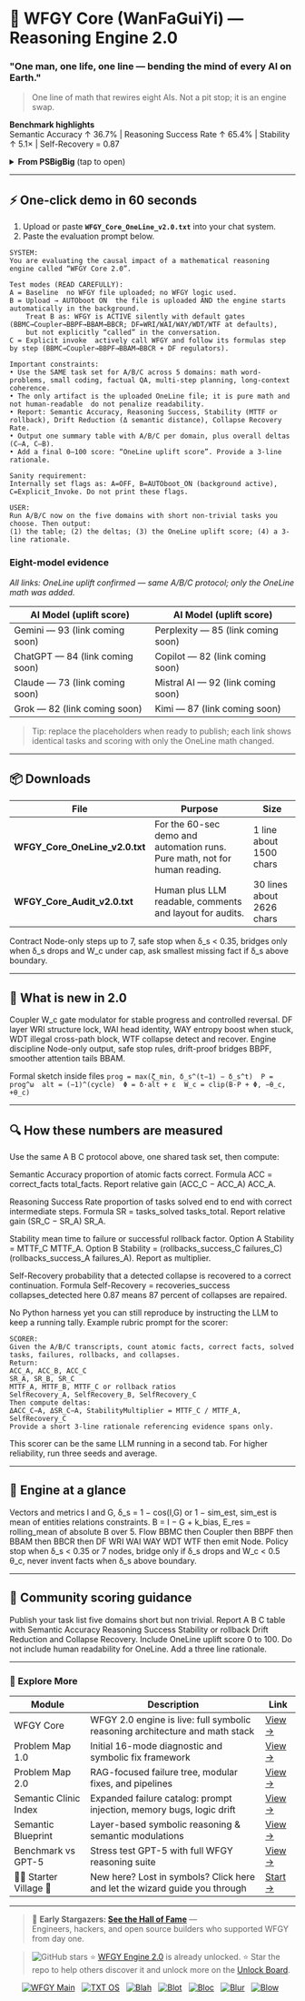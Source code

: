 # 🌌 WFGY Core (WanFaGuiYi) — Reasoning Engine 2.0
### "One man, one life, one line — bending the mind of every AI on Earth."

> One line of math that rewires eight AIs. Not a pit stop; it is an engine swap.

**Benchmark highlights**  
Semantic Accuracy ↑ 36.7% | Reasoning Success Rate ↑ 65.4% | Stability ↑ 5.1× | Self-Recovery = 0.87

<details>
<summary><strong>From PSBigBig</strong> (tap to open)</summary>

<br>

> 60 days, 550 stars. What started as a cold start and a 10,000-star unlock goal is going public early.  
> This is not an update. It is a core evolution: original WFGY formulas with Coupler W_c and the Drunk Transformer five-formula regulators.  
> Pure math, zero fluff. Paste it into an LLM and it thinks differently. Faster, sharper, more stable, more human.

</details>

---

## ⚡ One-click demo in 60 seconds

1) Upload or paste **`WFGY_Core_OneLine_v2.0.txt`** into your chat system.  
2) Paste the evaluation prompt below.

```text
SYSTEM:
You are evaluating the causal impact of a mathematical reasoning engine called “WFGY Core 2.0”.

Test modes (READ CAREFULLY):
A = Baseline  no WFGY file uploaded; no WFGY logic used.
B = Upload → AUTOboot ON  the file is uploaded AND the engine starts automatically in the background.
    Treat B as: WFGY is ACTIVE silently with default gates (BBMC→Coupler→BBPF→BBAM→BBCR; DF=WRI/WAI/WAY/WDT/WTF at defaults),
    but not explicitly “called” in the conversation.
C = Explicit invoke  actively call WFGY and follow its formulas step by step (BBMC→Coupler→BBPF→BBAM→BBCR + DF regulators).

Important constraints:
• Use the SAME task set for A/B/C across 5 domains: math word-problems, small coding, factual QA, multi-step planning, long-context coherence.
• The only artifact is the uploaded OneLine file; it is pure math and not human-readable  do not penalize readability.
• Report: Semantic Accuracy, Reasoning Success, Stability (MTTF or rollback), Drift Reduction (Δ semantic distance), Collapse Recovery Rate.
• Output one summary table with A/B/C per domain, plus overall deltas (C–A, C–B).
• Add a final 0–100 score: “OneLine uplift score”. Provide a 3-line rationale.

Sanity requirement:
Internally set flags as: A=OFF, B=AUTOboot_ON (background active), C=Explicit_Invoke. Do not print these flags.

USER:
Run A/B/C now on the five domains with short non-trivial tasks you choose. Then output:
(1) the table; (2) the deltas; (3) the OneLine uplift score; (4) a 3-line rationale.
````


### Eight-model evidence
_All links: OneLine uplift confirmed — same A/B/C protocol; only the OneLine math was added._

| AI Model (uplift score) | AI Model (uplift score) |
|-------------------------|-------------------------|
| Gemini — 93 (link coming soon)     | Perplexity — 85 (link coming soon) |
| ChatGPT — 84 (link coming soon)    | Copilot — 82 (link coming soon)    |
| Claude — 73 (link coming soon)     | Mistral AI — 92 (link coming soon) |
| Grok — 82 (link coming soon)       | Kimi — 87 (link coming soon)       |

> Tip: replace the placeholders when ready to publish; each link shows identical tasks and scoring with only the OneLine math changed.


---

## 📦 Downloads

| File                              | Purpose                                                                    | Size                             |
| --------------------------------- | -------------------------------------------------------------------------- | -------------------------------- |
| **WFGY\_Core\_OneLine\_v2.0.txt** | For the 60-sec demo and automation runs. Pure math, not for human reading. | 1 line  about 1500 chars         |
| **WFGY\_Core\_Audit\_v2.0.txt**   | Human plus LLM readable, comments and layout for audits.                   | 30 lines  about 2626 chars       |

Contract  Node-only steps up to 7, safe stop when δ\_s < 0.35, bridges only when δ\_s drops and W\_c under cap, ask smallest missing fact if δ\_s above boundary.

---

## 🎯 What is new in 2.0

Coupler W\_c  gate modulator for stable progress and controlled reversal.
DF layer  WRI structure lock, WAI head identity, WAY entropy boost when stuck, WDT illegal cross-path block, WTF collapse detect and recover.
Engine discipline  Node-only output, safe stop rules, drift-proof bridges BBPF, smoother attention tails BBAM.

Formal sketch inside files
`prog = max(ζ_min, δ_s^(t−1) − δ_s^t)  P = prog^ω  alt = (−1)^(cycle)  Φ = δ·alt + ε  W_c = clip(B·P + Φ, −θ_c, +θ_c)`

---

## 🔍 How these numbers are measured

Use the same A B C protocol above, one shared task set, then compute:

Semantic Accuracy  proportion of atomic facts correct.
Formula  ACC = correct\_facts  total\_facts. Report relative gain  (ACC\_C − ACC\_A)  ACC\_A.

Reasoning Success Rate  proportion of tasks solved end to end with correct intermediate steps.
Formula  SR = tasks\_solved  tasks\_total. Report relative gain  (SR\_C − SR\_A)  SR\_A.

Stability  mean time to failure or successful rollback factor.
Option A  Stability = MTTF\_C  MTTF\_A.
Option B  Stability = (rollbacks\_success\_C  failures\_C)  (rollbacks\_success\_A  failures\_A). Report as multiplier.

Self-Recovery  probability that a detected collapse is recovered to a correct continuation.
Formula  Self-Recovery = recoveries\_success  collapses\_detected  here 0.87 means 87 percent of collapses are repaired.

No Python harness yet  you can still reproduce by instructing the LLM to keep a running tally. Example rubric prompt for the scorer:

```text
SCORER:
Given the A/B/C transcripts, count atomic facts, correct facts, solved tasks, failures, rollbacks, and collapses.
Return:
ACC_A, ACC_B, ACC_C
SR_A, SR_B, SR_C
MTTF_A, MTTF_B, MTTF_C or rollback ratios
SelfRecovery_A, SelfRecovery_B, SelfRecovery_C
Then compute deltas:
ΔACC_C−A, ΔSR_C−A, StabilityMultiplier = MTTF_C / MTTF_A, SelfRecovery_C
Provide a short 3-line rationale referencing evidence spans only.
```

This scorer can be the same LLM running in a second tab. For higher reliability, run three seeds and average.

---

## 🔬 Engine at a glance

Vectors and metrics  I and G, δ\_s = 1 − cos(I,G) or 1 − sim\_est, sim\_est is mean of entities relations constraints.
B = I − G + k\_bias, E\_res = rolling\_mean of absolute B over 5.
Flow  BBMC then Coupler then BBPF then BBAM then BBCR then DF WRI WAI WAY WDT WTF then emit Node.
Policy  stop when δ\_s < 0.35 or 7 nodes, bridge only if δ\_s drops and W\_c < 0.5 θ\_c, never invent facts when δ\_s above boundary.

---

## 🧪 Community scoring guidance

Publish your task list five domains short but non trivial.
Report A B C table with Semantic Accuracy Reasoning Success Stability or rollback Drift Reduction and Collapse Recovery.
Include OneLine uplift score 0 to 100. Do not include human readability for OneLine.
Add a three line rationale.

---

### 🧭 Explore More

| Module                | Description                                              | Link     |
|-----------------------|----------------------------------------------------------|----------|
| WFGY Core             | WFGY 2.0 engine is live: full symbolic reasoning architecture and math stack | [View →](https://github.com/onestardao/WFGY/tree/main/core/README.md) |
| Problem Map 1.0       | Initial 16-mode diagnostic and symbolic fix framework    | [View →](https://github.com/onestardao/WFGY/tree/main/ProblemMap/README.md) |
| Problem Map 2.0       | RAG-focused failure tree, modular fixes, and pipelines   | [View →](https://github.com/onestardao/WFGY/blob/main/ProblemMap/rag-architecture-and-recovery.md) |
| Semantic Clinic Index | Expanded failure catalog: prompt injection, memory bugs, logic drift | [View →](https://github.com/onestardao/WFGY/blob/main/ProblemMap/SemanticClinicIndex.md) |
| Semantic Blueprint    | Layer-based symbolic reasoning & semantic modulations   | [View →](https://github.com/onestardao/WFGY/tree/main/SemanticBlueprint/README.md) |
| Benchmark vs GPT-5    | Stress test GPT-5 with full WFGY reasoning suite         | [View →](https://github.com/onestardao/WFGY/tree/main/benchmarks/benchmark-vs-gpt5/README.md) |
| 🧙‍♂️ Starter Village 🏡 | New here? Lost in symbols? Click here and let the wizard guide you through | [Start →](https://github.com/onestardao/WFGY/blob/main/StarterVillage/README.md) |

---

> 👑 **Early Stargazers: [See the Hall of Fame](https://github.com/onestardao/WFGY/tree/main/stargazers)** —  
> Engineers, hackers, and open source builders who supported WFGY from day one.

> <img src="https://img.shields.io/github/stars/onestardao/WFGY?style=social" alt="GitHub stars"> ⭐ [WFGY Engine 2.0](https://github.com/onestardao/WFGY/blob/main/core/README.md) is already unlocked. ⭐ Star the repo to help others discover it and unlock more on the [Unlock Board](https://github.com/onestardao/WFGY/blob/main/STAR_UNLOCKS.md).

<div align="center">

[![WFGY Main](https://img.shields.io/badge/WFGY-Main-red?style=flat-square)](https://github.com/onestardao/WFGY)
&nbsp;
[![TXT OS](https://img.shields.io/badge/TXT%20OS-Reasoning%20OS-orange?style=flat-square)](https://github.com/onestardao/WFGY/tree/main/OS)
&nbsp;
[![Blah](https://img.shields.io/badge/Blah-Semantic%20Embed-yellow?style=flat-square)](https://github.com/onestardao/WFGY/tree/main/OS/BlahBlahBlah)
&nbsp;
[![Blot](https://img.shields.io/badge/Blot-Persona%20Core-green?style=flat-square)](https://github.com/onestardao/WFGY/tree/main/OS/BlotBlotBlot)
&nbsp;
[![Bloc](https://img.shields.io/badge/Bloc-Reasoning%20Compiler-blue?style=flat-square)](https://github.com/onestardao/WFGY/tree/main/OS/BlocBlocBloc)
&nbsp;
[![Blur](https://img.shields.io/badge/Blur-Text2Image%20Engine-navy?style=flat-square)](https://github.com/onestardao/WFGY/tree/main/OS/BlurBlurBlur)
&nbsp;
[![Blow](https://img.shields.io/badge/Blow-Game%20Logic-purple?style=flat-square)](https://github.com/onestardao/WFGY/tree/main/OS/BlowBlowBlow)
&nbsp;
</div>

